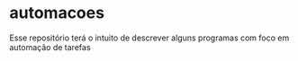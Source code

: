 # automacoes
Esse repositório terá o intuito de descrever alguns programas com foco em automação de tarefas
